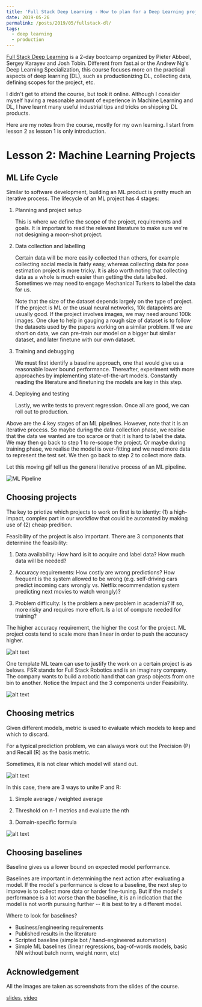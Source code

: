 ```yaml
---
title: 'Full Stack Deep Learning - How to plan for a Deep Learning project'
date: 2019-05-26
permalink: /posts/2019/05/fullstack-dl/
tags:
  - deep learning
  - production
---
```


[Full Stack Deep Learning](https://fullstackdeeplearning.com/march2019#) is a 2-day bootcamp organized by Pieter Abbeel, Sergey Karayev and Josh Tobin.
Different from fast.ai or the Andrew Ng's Deep Learning Specialization, 
this course focuses more on the practical aspects of deep learning (DL), 
such as productionizing DL, collecting data, defining scopes for the project, etc.

I didn't get to attend the course, but took it online. Although I consider myself having
a reasonable amount of experience in Machine Learning and DL,
I have learnt many useful industrial tips and tricks on shipping DL products.

Here are my notes from the course, mostly for my own learning. I start from lesson 2 as lesson 1 is only introduction.

Lesson 2: Machine Learning Projects
======

## ML Life Cycle
Similar to software development, building an ML product is pretty much an iterative process.
The lifecycle of an ML project has 4 stages:

1. Planning and project setup

   This is where we define the scope of the project, requirements and goals. It is important to read the relevant literature to make sure we're not designing a moon-shot project.

2. Data collection and labelling

   Certain data will be more easily collected than others, for example collecting social media is fairly easy, whereas collecting data for pose estimation project is more tricky. It is also worth noting that collecting data as a whole is much easier than getting the data labelled. Sometimes we may need to engage Mechanical Turkers to label the data for us. 

   Note that the size of the dataset depends largely on the type of project. If the project is ML or the usual neural networks, 10k datapoints are usually good. If the project involves images, we may need around 100k images. One clue to help in gauging a rough size of dataset is to follow the datasets used by the papers working on a similar problem. If we are short on data, we can pre-train our model on a bigger but similar dataset, and later finetune with our own dataset.

3. Training and debugging

   We must first identify a baseline approach, one that would give us a reasonable lower bound performance. 
   Thereafter, experiment with more approaches by implementing state-of-the-art models.
   Constantly reading the literature and finetuning the models are key in this step.

4. Deploying and testing

   Lastly, we write tests to prevent regression. Once all are good, we can roll out to production.

Above are the 4 key stages of an ML pipelines. However, note that it is an iterative process. 
So maybe during the data collection phase, we realise that the data we wanted are too scarce or that it is hard to label the data. 
We may then go back to step 1 to re-scope the project. 
Or maybe during training phase, we realise the model is over-fitting and we need more data to represent the test set. We then go back to step 2 to collect more data.

Let this moving gif tell us the general iterative process of an ML pipeline.

![ML Pipeline](/images/ml-lifecycle.gif)

## Choosing projects

The key to priotize which projects to work on first is to identiy: 
(1) a high-impact, complex part in our workflow that could be automated by making use of 
(2) cheap predition.

Feasibility of the project is also important. There are 3 components that determine the feasibility:

1. Data availability: How hard is it to acquire and label data? How much data will be needed?

2. Accuracy requirements: How costly are wrong predictions? How frequent is the system allowed to be wrong (e.g. self-driving cars predict incoming cars wrongly vs. Netflix recommendation system predicting next movies to watch wrongly)?

3. Problem difficulty: Is the problem a new problem in academia? If so, more risky and requires more effort. 
Is a lot of compute needed for training?

The higher accuracy requirement, the higher the cost for the project. 
ML project costs tend to scale more than linear in order to push the accuracy higher.

![alt text](/images/ml-cost-vs-accuracy.png "ML Cost vs Accuracy")

One template ML team can use to justify the work on a certain project is as belows. 
FSR stands for Full Stack Robotics and is an imaginary company. The company wants to build a robotic hand that can grasp objects from one bin to another.
Notice the Impact and the 3 components under Feasibility.

![alt text](/images/project-justification.png "Project Justification")

## Choosing metrics

Given different models, metric is used to evaluate which models to keep and which to discard.

For a typical prediction problem, we can always work out the Precision (P) and Recall (R) as the basis metric.

Sometimes, it is not clear which model will stand out.

![alt text](/images/precision-recall-eg.png "Example Precision Recall")

In this case, there are 3 ways to unite P and R:

1. Simple average / weighted average

2. Threshold on n-1 metrics and evaluate the nth

3. Domain-specific formula

![alt text](/images/combine-pr.png "Combine P and R")

## Choosing baselines

Baseline gives us a lower bound on expected model performance. 

Baselines are important in determining the next action after evaluating a model.
If the model's performance is close to a baseline, the next step to improve is to collect more data or harder fine-tuning. 
But if the model's performance is a lot worse than the baseline, it is an indication that the model is not worth pursuing further -- it is best to try a different model. 

Where to look for baselines?
- Business/engineering requirements
- Published results in the literature
- Scripted baseline (simple bot / hand-engineered automation)
- Simple ML baselines (linear regressions, bag-of-words models, basic NN without batch norm, weight norm, etc)


Acknowledgement
---------------

All the images are taken as screenshots from the slides of the course. 

[slides](https://fullstackdeeplearning.com/assets/slides/fsdl_2_projects.pdf), 
[video](https://www.youtube.com/watch?v=tBUK1_cHu-8)